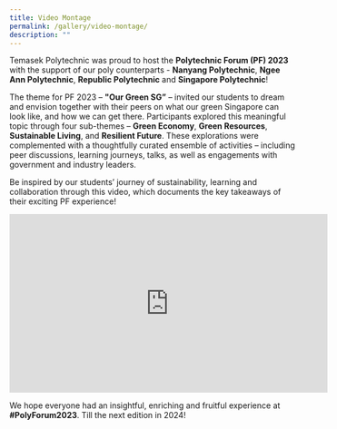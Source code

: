 ```yaml
---
title: Video Montage
permalink: /gallery/video-montage/
description: ""
---
```

Temasek Polytechnic was proud to host the **Polytechnic Forum (PF) 2023** with the support of our poly counterparts - **Nanyang Polytechnic**, **Ngee Ann Polytechnic**, **Republic Polytechnic** and **Singapore Polytechnic**!&nbsp;

The theme for PF 2023 – **"Our Green SG”** – invited our students to dream and envision together with their peers on what our green Singapore can look like, and how we can get there. Participants explored this meaningful topic through four sub-themes – **Green Economy**, **Green Resources**, **Sustainable Living**, and **Resilient Future**. These explorations&nbsp;were complemented with a thoughtfully curated ensemble of activities – including peer discussions, learning journeys, talks, as well as engagements with government and industry leaders.

Be inspired by our students’ journey of sustainability, learning and collaboration through this video, which documents the key takeaways of their exciting PF experience!

<iframe allowfullscreen="" allow="accelerometer; autoplay; clipboard-write; encrypted-media; gyroscope; picture-in-picture; web-share" frameborder="0" title="YouTube video player" src="https://www.youtube.com/embed/SBKQ7fg6kFo?si=oz7Yo9yOsx5O7Usd" height="315" width="560"></iframe>

We hope everyone had an insightful, enriching and fruitful experience at **#PolyForum2023**. Till the next edition in 2024!